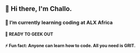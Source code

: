 ## 👋 Hi there, I'm Challo.
### 🌱 I’m currently learning coding at ALX Africa
#### 🧠 READY TO GEEK OUT
#### ⚡ Fun fact: Anyone can learn how to code. All you need is GRIT.

